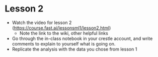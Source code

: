 # Lesson 2
* Watch the video for lesson 2 (https://course.fast.ai/lessonsml1/lesson2.html)
  * Note the link to the wiki, other helpful links
* Go through the in-class notebook in your crestle account, and write comments to explain to yourself what is going on.
* Replicate the analysis with the data you chose from lesson 1
